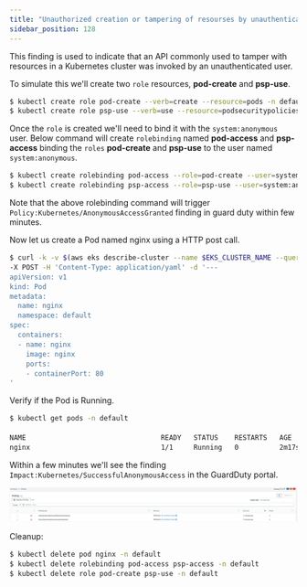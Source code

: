 ```yaml
---
title: "Unauthorized creation or tampering of resourses by unauthenticated user" 
sidebar_position: 128
---
```


This finding is used to indicate that an API commonly used to tamper with resources in a Kubernetes cluster was invoked by an unauthenticated user.

To simulate this we'll create two `role` resources, **pod-create** and **psp-use**.

```bash
$ kubectl create role pod-create --verb=create --resource=pods -n default
$ kubectl create role psp-use --verb=use --resource=podsecuritypolicies -n default
```

Once the `role` is created we'll need to bind it with the `system:anonymous` user. Below command will create `rolebinding` named **pod-access** and **psp-access** binding the `roles` **pod-create** and **psp-use** to the user named `system:anonymous`.

```bash
$ kubectl create rolebinding pod-access --role=pod-create --user=system:anonymous -n default
$ kubectl create rolebinding psp-access --role=psp-use --user=system:anonymous -n default
```

Note that the above rolebinding command will trigger `Policy:Kubernetes/AnonymousAccessGranted` finding in guard duty within few minutes.

Now let us create a Pod named nginx using a HTTP post call. 

```bash
$ curl -k -v $(aws eks describe-cluster --name $EKS_CLUSTER_NAME --query "cluster.endpoint" --region $AWS_DEFAULT_REGION --output text)/api/v1/namespaces/default/pods \
-X POST -H 'Content-Type: application/yaml' -d '---
apiVersion: v1
kind: Pod
metadata:
  name: nginx
  namespace: default
spec:
  containers:
  - name: nginx
    image: nginx
    ports:
    - containerPort: 80
'
```

Verify if the Pod is Running.

```bash
$ kubectl get pods -n default

NAME                                 READY   STATUS    RESTARTS   AGE
nginx                                1/1     Running   0          2m17s
```

Within a few minutes we'll see the finding `Impact:Kubernetes/SuccessfulAnonymousAccess` in the GuardDuty portal.

![](impact_SuccessfulAnonymousAccess.png)

Cleanup:

```bash
$ kubectl delete pod nginx -n default
$ kubectl delete rolebinding pod-access psp-access -n default
$ kubectl delete role pod-create psp-use -n default
```
